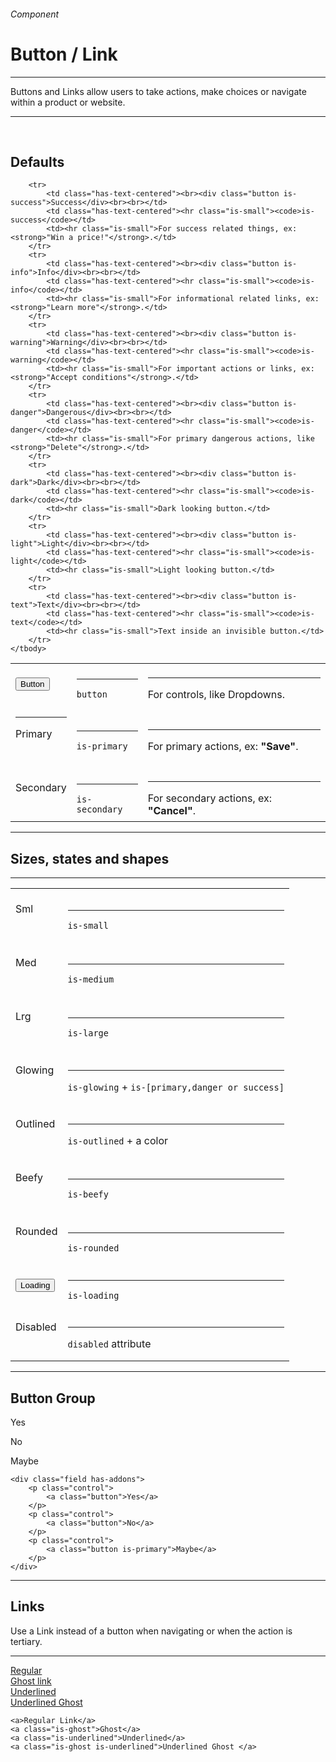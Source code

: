 <h6 class="subtitle is-6 is-uppercase has-text-grey">Component</h6><h1 class="title is-1 is-family-secondary">Button / Link</h1>
<hr class="is-visible">
<p class="subtitle is-5 is-family-secondary">
    <span class="has-text-weight-semibold">Buttons</span> and <span class="has-text-weight-semibold">Links</span> allow users to take actions, make choices or navigate within a product or website.
</p>

<hr class="is-visible"><br>

<h2 class="title is-4 is-family-sans-serif">Defaults</h2>

<table class="table is-fullwidth is-bordered">
    <tbody>
        <tr>
            <td class="has-text-centered"><br><button class="button">Button</button><br><br></td>
            <td class="has-text-centered"><hr class="is-small"><code>button</code></td>
            <td><hr class="is-small">For controls, like Dropdowns.</td>
        </tr>
        <tr>
            <td class="has-text-centered"><hr class="is-smaller"><div class="button is-primary">Primary</div><br><br></td>
            <td class="has-text-centered"><hr class="is-small"><code>is-primary</code></td>
            <td><hr class="is-small">For primary actions, ex: <strong>"Save"</strong>.</td>
        </tr>
        <tr>
            <td class="has-text-centered"><br><div class="button is-secondary">Secondary</div><br><br></td>
            <td class="has-text-centered"><hr class="is-small"><code>is-secondary</code></td>
            <td><hr class="is-small">For secondary actions, ex: <strong>"Cancel"</strong>.</td>
        </tr>
        
        <tr>
            <td class="has-text-centered"><br><div class="button is-success">Success</div><br><br></td>
            <td class="has-text-centered"><hr class="is-small"><code>is-success</code></td>
            <td><hr class="is-small">For success related things, ex: <strong>"Win a price!"</strong>.</td>
        </tr>
        <tr>
            <td class="has-text-centered"><br><div class="button is-info">Info</div><br><br></td>
            <td class="has-text-centered"><hr class="is-small"><code>is-info</code></td>
            <td><hr class="is-small">For informational related links, ex: <strong>"Learn more"</strong>.</td>
        </tr>
        <tr>
            <td class="has-text-centered"><br><div class="button is-warning">Warning</div><br><br></td>
            <td class="has-text-centered"><hr class="is-small"><code>is-warning</code></td>
            <td><hr class="is-small">For important actions or links, ex: <strong>"Accept conditions"</strong>.</td>
        </tr>
        <tr>
            <td class="has-text-centered"><br><div class="button is-danger">Dangerous</div><br><br></td>
            <td class="has-text-centered"><hr class="is-small"><code>is-danger</code></td>
            <td><hr class="is-small">For primary dangerous actions, like <strong>"Delete"</strong>.</td>
        </tr>
        <tr>
            <td class="has-text-centered"><br><div class="button is-dark">Dark</div><br><br></td>
            <td class="has-text-centered"><hr class="is-small"><code>is-dark</code></td>
            <td><hr class="is-small">Dark looking button.</td>
        </tr>
        <tr>
            <td class="has-text-centered"><br><div class="button is-light">Light</div><br><br></td>
            <td class="has-text-centered"><hr class="is-small"><code>is-light</code></td>
            <td><hr class="is-small">Light looking button.</td>
        </tr>
        <tr>
            <td class="has-text-centered"><br><div class="button is-text">Text</div><br><br></td>
            <td class="has-text-centered"><hr class="is-small"><code>is-text</code></td>
            <td><hr class="is-small">Text inside an invisible button.</td>
        </tr>
    </tbody>
</table>

<hr class="is-large is-visible">

<h2 class="title is-4 is-family-sans-serif">Sizes, states and shapes</h2>

<hr class="is-small">

<table class="table is-fullwidth is-bordered">
    <tbody>
        <tr>
            <td class="has-text-centered"><br><div class="button is-small">Sml</div><br><br></td>
            <td><hr class="is-small"><code>is-small</code></td>
        </tr>
        <tr>
            <td class="has-text-centered"><br><div class="button is-medium">Med</div><br><br></td>
            <td><hr class="is-small"><code>is-medium</code></td>
        </tr>
        <tr>
            <td class="has-text-centered"><br><div class="button is-large">Lrg</div><br><br></td>
            <td><hr class="is-small"><code>is-large</code></td>
        </tr>
        <tr>
            <td class="has-text-centered"><br><div class="button is-primary is-glowing">Glowing</div><br><br></td>
            <td><hr class="is-small"><code>is-glowing</code> + <code>is-[primary,danger or success]</code></td>
        </tr>
        <tr>
            <td class="has-text-centered"><br><div class="button is-dark is-outlined">Outlined</div><br><br></td>
            <td><hr class="is-small"><code>is-outlined</code> + a color</td>
        </tr>
        <tr>
            <td class="has-text-centered"><br><div class="button is-beefy">Beefy</div><br><br></td>
            <td><hr class="is-small"><code>is-beefy</code></td>
        </tr>
        <tr>
            <td class="has-text-centered"><br><div class="button is-rounded">Rounded</div><br><br></td>
            <td><hr class="is-small"><code>is-rounded</code></td>
        </tr>
        <tr>
            <td class="has-text-centered"><br><button class="button is-loading">Loading</button><br><br></td>
            <td><hr class="is-small"><code>is-loading</code></td>
        </tr>
        <tr>
            <td class="has-text-centered"><br><div class="button" disabled>Disabled</div><br><br></td>
            <td><hr class="is-small"><code>disabled</code> attribute</td>
        </tr>
    </tbody>
</table>

<hr class="is-large is-visible">

<h2 class="title is-4 is-family-sans-serif">Button Group</h2>

<div class="box is-well is-marginless is-large">
    <div class="field has-addons">
        <p class="control">
            <a class="button">Yes</a>
        </p>
        <p class="control">
            <a class="button">No</a>
        </p>
        <p class="control">
            <a class="button is-primary">Maybe</a>
        </p>
    </div>
</div>

    <div class="field has-addons">
        <p class="control">
            <a class="button">Yes</a>
        </p>
        <p class="control">
            <a class="button">No</a>
        </p>
        <p class="control">
            <a class="button is-primary">Maybe</a>
        </p>
    </div>
<hr class="is-large is-visible">

<h2 class="title is-4 is-family-sans-serif">Links</h2>

Use a Link instead of a button when navigating or when the action is tertiary.

<hr class="is-small">

<div class="box is-well is-marginless is-large">
    <div class="level">
        <div class="level-item"><a href="">Regular</a></div>
        <div class="level-item"><a href="" class="is-ghost">Ghost link</a></div>
        <div class="level-item"><a href="" class="is-underlined">Underlined</a></div>
        <div class="level-item"><a href="" class="is-ghost is-underlined">Underlined Ghost</a></div>
    </div>
</div>

    <a>Regular Link</a>
    <a class="is-ghost">Ghost</a>
    <a class="is-underlined">Underlined</a>
    <a class="is-ghost is-underlined">Underlined Ghost </a>
